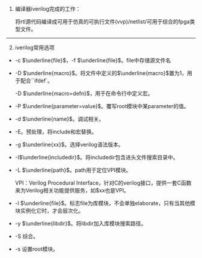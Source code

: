 1. 编译器iverilog完成的工作：

   将rtl源代码编译成可用于仿真的可执行文件(vvp)/netlist/可用于综合的fpga类型文件。   

---

2. iverilog常用选项

- -c  $\underline{file}$，-f  $\underline{file}$。file中存储源文件名



- -D $\underline{macro}$。将文件中定义的$\underline{macro}$置为1，用于配合``ifdef`。

  -D $\underline{macro=defn}$，用于在命令行中定义宏。



- -P $\underline{parameter=value}$。覆写root模块中某parameter的值。



- -d $\underline{name}$。调试相关。



- -E。预处理，将include和宏替换。



- -g $\underline{xx}$。选择verilog语法版本。



- -I$\underline{includedir}$。将includedir包含进头文件搜索目录中。



- -L $\underline{path}$。path用于定位VPI模块。

  VPI：Verilog Procedural Interface，针对C的verilog接口，提供一套C函数来为Verilog相关功能提供服务，如$xx也是VPI。



- -l $\underline{file}$。标志file为库模块，不会单独elaborate，只有当其他模块实例化它时，才会层次化。



- -y $\underline{libdir}$。将libdir加入库模块搜索路径。



- -S 综合。

- -s 设置root模块。

